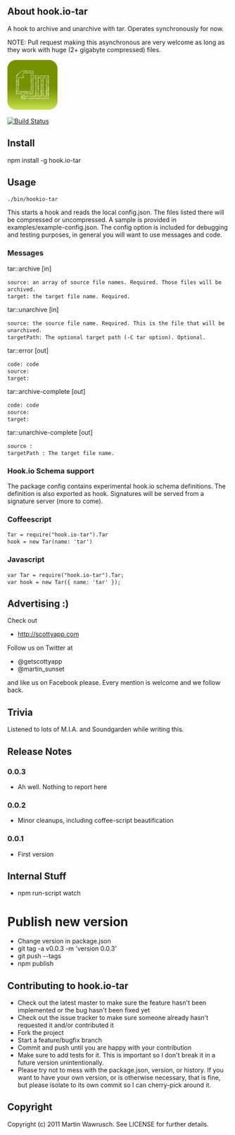 ## About hook.io-tar

A hook to archive and unarchive with tar. Operates synchronously for now.

NOTE: Pull request making this asynchronous are very welcome as long as they work with huge (2+ gigabyte compressed) files.

![Tar Icon](http://github.com/scottyapp/hook.io-tar/raw/master/assets/tar114x114.png)

[![Build Status](https://secure.travis-ci.org/scottyapp/hook.io-tar.png)](http://travis-ci.org/scottyapp/hook.io-tar.png)


## Install

npm install -g hook.io-tar

## Usage

	./bin/hookio-tar 

This starts a hook and reads the local config.json. The files listed there will be compressed or uncompressed. A sample is provided in examples/example-config.json. The config
option is included for debugging and testing purposes, in general you will want to use messages and code.

### Messages

tar::archive [in]

	source: an array of source file names. Required. Those files will be archived.
	target: the target file name. Required.

tar::unarchive [in]

	source: the source file name. Required. This is the file that will be unarchived.
	targetPath: The optional target path (-C tar option). Optional.
	
tar::error [out]

	code: code
	source:
	target:

tar::archive-complete [out]

	code: code
	source:
	target:

tar::unarchive-complete [out]

	source : 
	targetPath : The target file name.

### Hook.io Schema support 

The package config contains experimental hook.io schema definitions. The definition is also exported as hook. Signatures will be served from a signature server (more to come).

### Coffeescript

	Tar = require("hook.io-tar").Tar
	hook = new Tar(name: 'tar')
 
### Javascript

	var Tar = require("hook.io-tar").Tar;
	var hook = new Tar({ name: 'tar' });

## Advertising :)

Check out 

* http://scottyapp.com

Follow us on Twitter at 

* @getscottyapp
* @martin_sunset

and like us on Facebook please. Every mention is welcome and we follow back.

## Trivia

Listened to lots of M.I.A. and Soundgarden while writing this.

## Release Notes

### 0.0.3

* Ah well. Nothing to report here

### 0.0.2

* Minor cleanups, including coffee-script beautification

### 0.0.1

* First version

## Internal Stuff

* npm run-script watch

# Publish new version

* Change version in package.json
* git tag -a v0.0.3 -m 'version 0.0.3'
* git push --tags
* npm publish

## Contributing to hook.io-tar
 
* Check out the latest master to make sure the feature hasn't been implemented or the bug hasn't been fixed yet
* Check out the issue tracker to make sure someone already hasn't requested it and/or contributed it
* Fork the project
* Start a feature/bugfix branch
* Commit and push until you are happy with your contribution
* Make sure to add tests for it. This is important so I don't break it in a future version unintentionally.
* Please try not to mess with the package.json, version, or history. If you want to have your own version, or is otherwise necessary, that is fine, but please isolate to its own commit so I can cherry-pick around it.

## Copyright

Copyright (c) 2011 Martin Wawrusch. See LICENSE for
further details.


